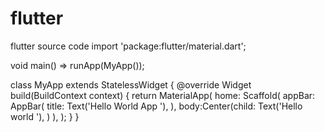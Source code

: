 # flutter
flutter source code 
import 'package:flutter/material.dart';

void main() => runApp(MyApp());

class MyApp extends StatelessWidget {
  @override
  Widget build(BuildContext context)
  {
    return MaterialApp(
      home: Scaffold(
        appBar: AppBar(
          title: Text('Hello World App '),
        ),
        body:Center(child: Text('Hello world '),
        )
      ),
    );
  }
}

